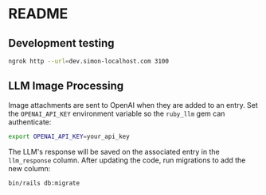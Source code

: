 # README


## Development testing 

```bash
ngrok http --url=dev.simon-localhost.com 3100
```

## LLM Image Processing

Image attachments are sent to OpenAI when they are added to an entry. Set the
`OPENAI_API_KEY` environment variable so the `ruby_llm` gem can authenticate:

```bash
export OPENAI_API_KEY=your_api_key
```

The LLM's response will be saved on the associated entry in the `llm_response`
column. After updating the code, run migrations to add the new column:

```bash
bin/rails db:migrate
```

